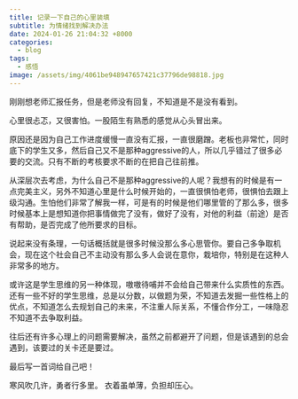 ```yaml
---
title: 记录一下自己的心里装填
subtitle: 为情绪找到解决办法
date: 2024-01-26 21:04:32 +8000
categories:
  - blog
tags:
  - 感悟
image: /assets/img/4061be948947657421c37796de98818.jpg
---
```

刚刚想老师汇报任务，但是老师没有回复，不知道是不是没有看到。

心里很忐忑，又很害怕。一股陌生有熟悉的感觉从心头冒出来。

原因还是因为自己工作进度缓慢一直没有汇报，一直很磨蹭。老板也非常忙，同时底下的学生又多，然后自己又不是那种aggressive的人，所以几乎错过了很多必要的交流。只有不断的考核要求不断的在把自己往前推。

从深层次去考虑，为什么自己不是那种aggressive的人呢？我想有的时候是有一点完美主义，另外不知道心里是什么时候开始的，一直很惧怕老师，很惧怕去跟上级沟通。生怕他们非常了解我一样，可是有的时候是他们哪里管的了那么多，很多时候基本上是想知道你把事情做完了没有，做好了没有，对他的利益（前途）是否有帮助，是否完成了他所要求的目标。

说起来没有条理，一句话概括就是很多时候没那么多心思管你。要自己多争取机会，现在这个社会自己不主动没有那么多人会说在意你，栽培你，特别是在这种人非常多的地方。

或许这是学生思维的另一种体现，嗷嗷待哺并不会给自己带来什么实质性的东西。还有一些不好的学生思维，总是以分数，以做题为荣，不知道去发掘一些性格上的优点，不知道怎么去规划自己的未来，不注重人际关系，不懂合作分工，一味隐忍不知道不去争取利益。

往后还有许多心理上的问题需要解决，虽然之前都避开了问题，但是该遇到的总会遇到，该要过的关卡还是要过。

最后写一首词给自己吧！

寒风吹几许，勇者行多里。
衣着虽单薄，负担却压心。


